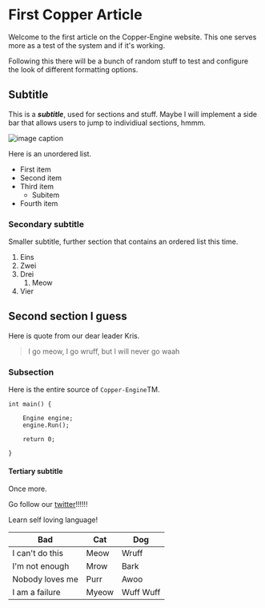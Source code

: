 # First Copper Article
Welcome to the first article on the Copper-Engine website. This one serves more as a test of the system and if it's working.

Following this there will be a bunch of random stuff to test and configure the look of different formatting options.

## Subtitle
This is a **_subtitle_**, used for sections and stuff. Maybe I will implement a side bar that allows users to jump to individiual sections, hmmm.

![image caption](/articles/media/CopperPromotional.png)

Here is an unordered list.
- First item
- Second item
- Third item
    * Subitem
- Fourth item

### Secondary subtitle
Smaller subtitle, further section that contains an ordered list this time.

1. Eins
2. Zwei
3. Drei
    1. Meow
4. Vier

## Second section I guess
Here is quote from our dear leader Kris.
> I go meow, I go wruff, but I will never go waah

### Subsection
Here is the entire source of `Copper-Engine`TM.

```
int main() {
	
	Engine engine;
	engine.Run();
	
	return 0;
	
}
```

#### Tertiary subtitle
Once more.

Go follow our [twitter](https://x.com/CopperEngine)!!!!!!

Learn self loving language!

|        Bad         |       Cat          |       Dog          |
|--------------------|--------------------|--------------------|
|  I can't do this   |       Meow         |       Wruff        |
|   I'm not enough   |       Mrow         |       Bark         |
|  Nobody loves me   |       Purr         |       Awoo         |
|   I am a failure   |      Myeow         |     Wuff Wuff      |
